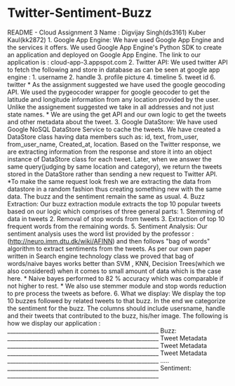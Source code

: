 Twitter-Sentiment-Buzz
======================

README - Cloud Assignment 3  Name : Digvijay Singh(ds3161)        Kuber Kaul(kk2872)  1. Google App Engine: We have used Google App Engine and the services it offers. We used Google App Engine's Python SDK to create an application and deployed on Google App Engine. The link to our application is : cloud-app-3.appspot.com   2. Twitter API: We used twitter API to fetch the following and store in database as can be seen at google app engine :  1. username 2. handle 3. profile picture 4. timeline 5. tweet id 6. twitter  * As the assignment suggested we have used the google geocoding API. We used the pygeocoder wrapper for google geocoder to get the latitude and longitude information from any location provided by the user. Unlike the assignement suggested we take in all addresses and not just state names.   * We are using the get API and our own logic to get the tweets and other metadata about the tweet.    3. Google DataStore: We have used Google NoSQL DataStore Service to cache the tweets. We have created a DataStore class having data members such as: id, text, from_user, from_user_name, Created_at, location. Based on the Twitter response, we are extracting information from the response and store it into an object instance of DataStore class for each tweet. Later, when we answer the same query(judging by same location and category), we return the tweets stored in the DataStore rather than sending a new request to Twitter API.  *To make the same request look fresh we are extracting the data from datastore in a random fashion thus creating something new with the same data. The buzz and the sentiment remain the same as usual.    4. Buzz Extraction: Our buzz extraction module extracts the top 10 popular tweets based on our logic which comprises of three general parts: 1. Stemming of data in tweets 2. Removal of stop words from tweets 3. Extraction of top 10 frequent words from the remaining words.   5. Sentiment Analysis: Our sentiment analysis uses the word list provided by the professor : (http://neuro.imm.dtu.dk/wiki/AFINN) and then follows "bag of words" algorithm to extract sentiments from the tweets. As per our own paper written in Search engine technology class we proved that bag of words/naive bayes works better than SVM , KNN, Decision Trees(which we also considered) when it comes to small amount of data which is the case here.   * Naive bayes performed to 82 % accuracy which was comparable if not higher to rest.  * We also use stemmer module and stop words reduction to pre process the tweets as before.   6. What we display:  We display the top 10 buzzes followed by related tweets to that buzz. In the end we categorize the sentiment for the buzz. The columns should include usersname, handle and their tweets that contributed to the buzz, his/her image.   The following is how we display our application :  ______________________________________________________ Buzz: ______________________________________________________ Tweet Metadata ______________________________________________________ Tweet Metadata ______________________________________________________ Tweet Metadata ______________________________________________________  .....   ______________________________________________________ Sentiment: ______________________________________________________
